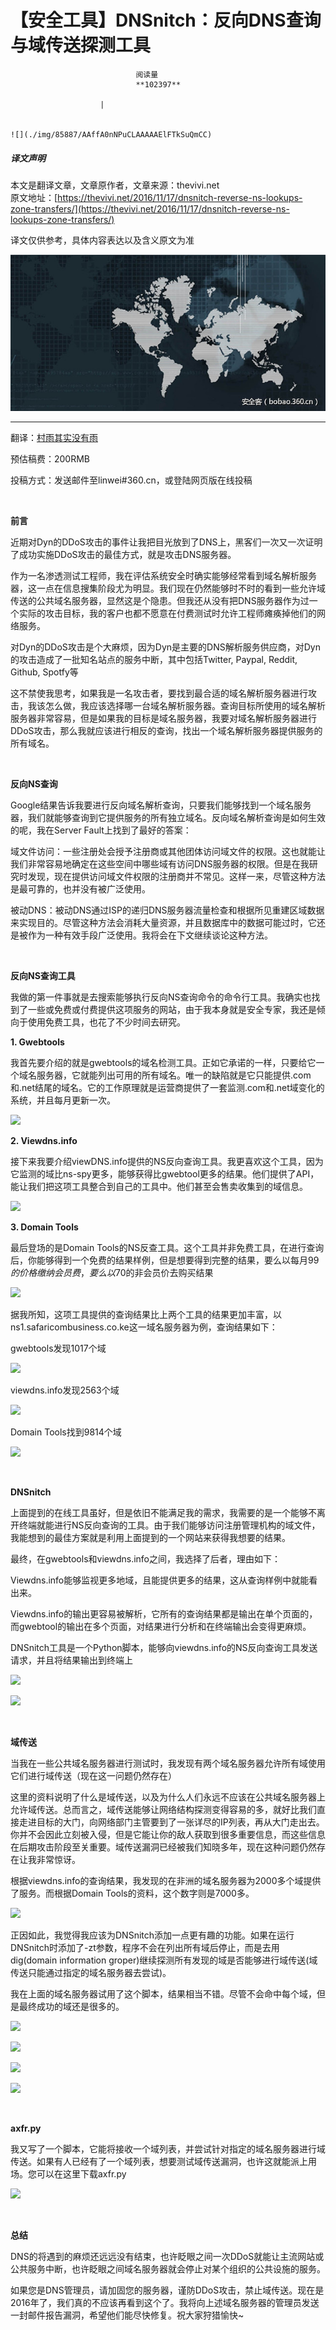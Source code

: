 
# 【安全工具】DNSnitch：反向DNS查询与域传送探测工具


                                阅读量   
                                **102397**
                            
                        |
                        
                                                                                                                                    ![](./img/85887/AAffA0nNPuCLAAAAAElFTkSuQmCC)
                                                                                            



##### 译文声明

本文是翻译文章，文章原作者，文章来源：thevivi.net
                                <br>原文地址：[https://thevivi.net/2016/11/17/dnsnitch-reverse-ns-lookups-zone-transfers/](https://thevivi.net/2016/11/17/dnsnitch-reverse-ns-lookups-zone-transfers/)

译文仅供参考，具体内容表达以及含义原文为准

**[![](./img/85887/t012f4a058d6fb9fd83.jpg)](./img/85887/t012f4a058d6fb9fd83.jpg)**

****

翻译：[村雨其实没有雨](http://bobao.360.cn/member/contribute?uid=2671379114)

预估稿费：200RMB

投稿方式：发送邮件至linwei#360.cn，或登陆网页版在线投稿

**<br>**

**前言**

近期对Dyn的DDoS攻击的事件让我把目光放到了DNS上，黑客们一次又一次证明了成功实施DDoS攻击的最佳方式，就是攻击DNS服务器。

作为一名渗透测试工程师，我在评估系统安全时确实能够经常看到域名解析服务器，这一点在信息搜集阶段尤为明显。我们现在仍然能够时不时的看到一些允许域传送的公共域名服务器，显然这是个隐患。但我还从没有把DNS服务器作为过一个实际的攻击目标，我的客户也都不愿意在付费测试时允许工程师瘫痪掉他们的网络服务。

对Dyn的DDoS攻击是个大麻烦，因为Dyn是主要的DNS解析服务供应商，对Dyn的攻击造成了一批知名站点的服务中断，其中包括Twitter, Paypal, Reddit, Github, Spotfy等

这不禁使我思考，如果我是一名攻击者，要找到最合适的域名解析服务器进行攻击，我该怎么做，我应该选择哪一台域名解析服务器。查询目标所使用的域名解析服务器非常容易，但是如果我的目标是域名服务器，我要对域名解析服务器进行DDoS攻击，那么我就应该进行相反的查询，找出一个域名解析服务器提供服务的所有域名。

<br>

**反向NS查询**

Google结果告诉我要进行反向域名解析查询，只要我们能够找到一个域名服务器，我们就能够查询到它提供服务的所有独立域名。反向域名解析查询是如何生效的呢，我在Server Fault上找到了最好的答案：

域文件访问：一些注册处会授予注册商或其他团体访问域文件的权限。这也就能让我们非常容易地确定在这些空间中哪些域有访问DNS服务器的权限。但是在我研究时发现，现在提供访问域文件权限的注册商并不常见。这样一来，尽管这种方法是最可靠的，也并没有被广泛使用。

被动DNS：被动DNS通过ISP的递归DNS服务器流量检查和根据所见重建区域数据来实现目的。尽管这种方法会消耗大量资源，并且数据库中的数据可能过时，它还是被作为一种有效手段广泛使用。我将会在下文继续谈论这种方法。

<br>

**反向NS查询工具**

我做的第一件事就是去搜索能够执行反向NS查询命令的命令行工具。我确实也找到了一些或免费或付费提供这项服务的网站，由于我本身就是安全专家，我还是倾向于使用免费工具，也花了不少时间去研究。

**1. Gwebtools**

我首先要介绍的就是gwebtools的域名检测工具。正如它承诺的一样，只要给它一个域名服务器，它就能列出可用的所有域名。唯一的缺陷就是它只能提供.com和.net结尾的域名。它的工作原理就是运营商提供了一套监测.com和.net域变化的系统，并且每月更新一次。

[![](./img/85887/AAffA0nNPuCLAAAAAElFTkSuQmCC)](https://p4.ssl.qhimg.com/t016d78559b642e6461.png)

**2. Viewdns.info**

接下来我要介绍viewDNS.info提供的NS反向查询工具。我更喜欢这个工具，因为它监测的域比ns-spy更多，能够获得比gwebtool更多的结果。他们提供了API，能让我们把这项工具整合到自己的工具中。他们甚至会售卖收集到的域信息。

[![](./img/85887/AAffA0nNPuCLAAAAAElFTkSuQmCC)](https://p4.ssl.qhimg.com/t01cd42805cea9d8163.png)

**3. Domain Tools**

最后登场的是Domain Tools的NS反查工具。这个工具并非免费工具，在进行查询后，你能够得到一个免费的结果样例，但是想要得到完整的结果，要么以每月$99的价格缴纳会员费，要么以$70的非会员价去购买结果

[![](./img/85887/AAffA0nNPuCLAAAAAElFTkSuQmCC)](https://p3.ssl.qhimg.com/t01f0f5dd19af77c864.png)

据我所知，这项工具提供的查询结果比上两个工具的结果更加丰富，以ns1.safaricombusiness.co.ke这一域名服务器为例，查询结果如下：

gwebtools发现1017个域

[![](./img/85887/AAffA0nNPuCLAAAAAElFTkSuQmCC)](https://p0.ssl.qhimg.com/t01dacd8840e9dc2d77.png)

viewdns.info发现2563个域

[![](./img/85887/AAffA0nNPuCLAAAAAElFTkSuQmCC)](https://p3.ssl.qhimg.com/t01f377f1980c6aea59.png)

Domain Tools找到9814个域

[![](./img/85887/AAffA0nNPuCLAAAAAElFTkSuQmCC)](https://p0.ssl.qhimg.com/t01894fc351a3e0fe3c.png)

<br>

**DNSnitch**

上面提到的在线工具虽好，但是依旧不能满足我的需求，我需要的是一个能够不离开终端就能进行NS反向查询的工具。由于我们能够访问注册管理机构的域文件，我能想到的最佳方案就是利用上面提到的一个网站来获得我想要的结果。

最终，在gwebtools和viewdns.info之间，我选择了后者，理由如下：

Viewdns.info能够监视更多地域，且能提供更多的结果，这从查询样例中就能看出来。

Viewdns.info的输出更容易被解析，它所有的查询结果都是输出在单个页面的，而gwebtool的输出在多个页面，对结果进行分析和在终端输出会变得更麻烦。

DNSnitch工具是一个Python脚本，能够向viewdns.info的NS反向查询工具发送请求，并且将结果输出到终端上

[![](./img/85887/AAffA0nNPuCLAAAAAElFTkSuQmCC)](https://p4.ssl.qhimg.com/t0162a5296c011491a8.png)

[![](./img/85887/AAffA0nNPuCLAAAAAElFTkSuQmCC)](https://p2.ssl.qhimg.com/t012482097e7060a188.png)

<br>

**域传送**

当我在一些公共域名服务器进行测试时，我发现有两个域名服务器允许所有域使用它们进行域传送（现在这一问题仍然存在）

这里的资料说明了什么是域传送，以及为什么人们永远不应该在公共域名服务器上允许域传送。总而言之，域传送能够让网络结构探测变得容易的多，就好比我们直接走进目标的大门，向网络部门主管要到了一张详尽的IP列表，再从大门走出去。你并不会因此立刻被入侵，但是它能让你的敌人获取到很多重要信息，而这些信息在后期攻击阶段至关重要。域传送漏洞已经被我们知晓多年，现在这种问题仍然存在让我非常惊讶。

根据viewdns.info的查询结果，我发现的在非洲的域名服务器为2000多个域提供了服务。而根据Domain Tools的资料，这个数字则是7000多。

[![](./img/85887/AAffA0nNPuCLAAAAAElFTkSuQmCC)](https://p4.ssl.qhimg.com/t0112eae7c3c12bccf5.png)

正因如此，我觉得我应该为DNSnitch添加一点更有趣的功能。如果在运行DNSnitch时添加了-zt参数，程序不会在列出所有域后停止，而是去用dig(domain information groper)继续探测所有发现的域是否能够进行域传送(域传送只能通过指定的域名服务器去尝试)。

我在上面的域名服务器试用了这个脚本，结果相当不错。尽管不会命中每个域，但是最终成功的域还是很多的。

[![](./img/85887/AAffA0nNPuCLAAAAAElFTkSuQmCC)](https://p1.ssl.qhimg.com/t01e1cf09562b23dccb.png)

[![](./img/85887/AAffA0nNPuCLAAAAAElFTkSuQmCC)](https://p0.ssl.qhimg.com/t0154c6ea9db01ca62b.png)

[![](./img/85887/AAffA0nNPuCLAAAAAElFTkSuQmCC)](https://p3.ssl.qhimg.com/t01c9012104eaf9e085.png)

[![](./img/85887/AAffA0nNPuCLAAAAAElFTkSuQmCC)](https://p5.ssl.qhimg.com/t01fce5d298d181fadd.png)

<br>

**axfr.py**

我又写了一个脚本，它能将接收一个域列表，并尝试针对指定的域名服务器进行域传送。如果有人已经有了一个域列表，想要测试域传送漏洞，也许这就能派上用场。您可以在这里下载axfr.py

[![](./img/85887/AAffA0nNPuCLAAAAAElFTkSuQmCC)](https://p2.ssl.qhimg.com/t01ecf2228c1c8f1c34.png)

<br>

**总结**

DNS的将遇到的麻烦还远远没有结束，也许眨眼之间一次DDoS就能让主流网站或公共服务中断，也许眨眼之间域名服务器就会停止对某个组织的公共设施的服务。

如果您是DNS管理员，请加固您的服务器，谨防DDoS攻击，禁止域传送。现在是2016年了，我们真的不应该再看到这个了。我将向上述域名服务器的管理员发送一封邮件报告漏洞，希望他们能尽快修复。祝大家狩猎愉快~
